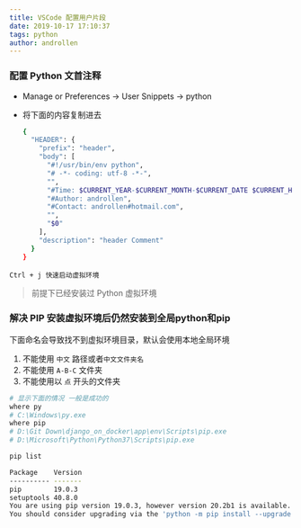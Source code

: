 ```yaml
---
title: VSCode 配置用户片段
date: 2019-10-17 17:10:37  
tags: python
author: androllen  
---
```


### 配置 Python 文首注释

- Manage or Preferences -> User Snippets -> python
- 将下面的内容复制进去

  ``` bash
  {
    "HEADER": {
      "prefix": "header",
      "body": [
        "#!/usr/bin/env python",
        "# -*- coding: utf-8 -*-",
        "",
        "#Time: $CURRENT_YEAR-$CURRENT_MONTH-$CURRENT_DATE $CURRENT_HOUR:$CURRENT_MINUTE:$CURRENT_SECOND",
        "#Author: androllen",
        "#Contact: androllen#hotmail.com",
        "",
        "$0"
      ],
      "description": "header Comment"
    }
  }
  ```

`Ctrl + j 快速启动虚拟环境`  
> 前提下已经安装过 Python 虚拟环境

### 解决 PIP 安装虚拟环境后仍然安装到全局python和pip

下面命名会导致找不到虚拟环境目录，默认会使用本地全局环境

1. 不能使用 `中文` 路径或者`中文文件夹名`  
2. 不能使用 `A-B-C` 文件夹  
3. 不能使用以 `点` 开头的文件夹

```sh
# 显示下面的情况 一般是成功的
where py
# C:\Windows\py.exe
where pip
# D:\Git Down\django_on_docker\app\env\Scripts\pip.exe
# D:\Microsoft\Python\Python37\Scripts\pip.exe

pip list

Package    Version
---------- -------
pip        19.0.3
setuptools 40.8.0
You are using pip version 19.0.3, however version 20.2b1 is available.
You should consider upgrading via the 'python -m pip install --upgrade pip' command.
```
